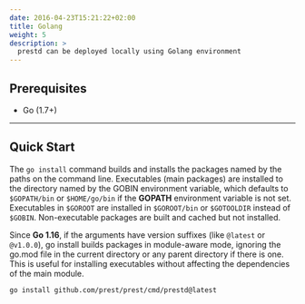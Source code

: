 ```yaml
---
date: 2016-04-23T15:21:22+02:00
title: Golang
weight: 5
description: >
  prestd can be deployed locally using Golang environment
---
```


## Prerequisites

- Go (1.7+)

---

## Quick Start

The `go install` command builds and installs the packages named by the paths on the command line. Executables (main packages) are installed to the directory named by the GOBIN environment variable, which defaults to `$GOPATH/bin` or `$HOME/go/bin` if the **GOPATH** environment variable is not set. Executables in `$GOROOT` are installed in `$GOROOT/bin` or `$GOTOOLDIR` instead of `$GOBIN`. Non-executable packages are built and cached but not installed.

Since **Go 1.16**, if the arguments have version suffixes (like `@latest` or `@v1.0.0`), go install builds packages in module-aware mode, ignoring the go.mod file in the current directory or any parent directory if there is one. This is useful for installing executables without affecting the dependencies of the main module.

```sh
go install github.com/prest/prest/cmd/prestd@latest
```
